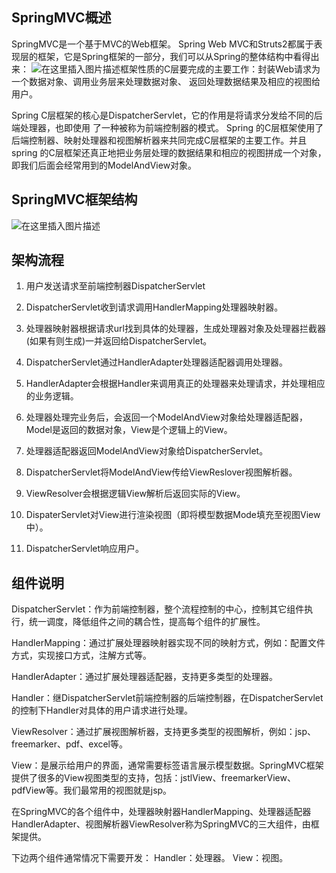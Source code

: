 ## SpringMVC概述
SpringMVC是一个基于MVC的Web框架。
Spring Web MVC和Struts2都属于表现层的框架，它是Spring框架的一部分，我们可以从Spring的整体结构中看得出来：
![在这里插入图片描述](https://img-blog.csdnimg.cn/20181119104410701.png)框架性质的C层要完成的主要工作：封装Web请求为一个数据对象、调用业务层来处理数据对象、 返回处理数据结果及相应的视图给用户。

Spring C层框架的核心是DispatcherServlet，它的作用是将请求分发给不同的后端处理器，也即使用 了一种被称为前端控制器的模式。 Spring 的C层框架使用了后端控制器、映射处理器和视图解析器来共同完成C层框架的主要工作。并且spring 的C层框架还真正地把业务层处理的数据结果和相应的视图拼成一个对象，即我们后面会经常用到的ModelAndView对象。


## SpringMVC框架结构
![在这里插入图片描述](https://img-blog.csdnimg.cn/20181119101140257.png)
## 架构流程
1. 用户发送请求至前端控制器DispatcherServlet
2. DispatcherServlet收到请求调用HandlerMapping处理器映射器。
3. 处理器映射器根据请求url找到具体的处理器，生成处理器对象及处理器拦截器(如果有则生成)一并返回给DispatcherServlet。
4. DispatcherServlet通过HandlerAdapter处理器适配器调用处理器。
5. HandlerAdapter会根据Handler来调用真正的处理器来处理请求，并处理相应的业务逻辑。
6. 处理器处理完业务后，会返回一个ModelAndView对象给处理器适配器，Model是返回的数据对象，View是个逻辑上的View。
7. 处理器适配器返回ModelAndView对象给DispatcherServlet。
8. DispatcherServlet将ModelAndView传给ViewReslover视图解析器。
9. ViewResolver会根据逻辑View解析后返回实际的View。

10. DispaterServlet对View进行渲染视图（即将模型数据Mode填充至视图View中）。
11. DispatcherServlet响应用户。

## 组件说明
DispatcherServlet：作为前端控制器，整个流程控制的中心，控制其它组件执行，统一调度，降低组件之间的耦合性，提高每个组件的扩展性。

HandlerMapping：通过扩展处理器映射器实现不同的映射方式，例如：配置文件方式，实现接口方式，注解方式等。 

HandlerAdapter：通过扩展处理器适配器，支持更多类型的处理器。

Handler：继DispatcherServlet前端控制器的后端控制器，在DispatcherServlet的控制下Handler对具体的用户请求进行处理。

ViewResolver：通过扩展视图解析器，支持更多类型的视图解析，例如：jsp、freemarker、pdf、excel等。

View：是展示给用户的界面，通常需要标签语言展示模型数据。SpringMVC框架提供了很多的View视图类型的支持，包括：jstlView、freemarkerView、pdfView等。我们最常用的视图就是jsp。

在SpringMVC的各个组件中，处理器映射器HandlerMapping、处理器适配器HandlerAdapter、视图解析器ViewResolver称为SpringMVC的三大组件，由框架提供。

下边两个组件通常情况下需要开发：
Handler：处理器。
View：视图。


